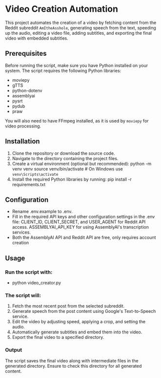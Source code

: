 # Video Creation Automation

This project automates the creation of a video by fetching content from the Reddit subreddit `AmItheAsshole`, generating speech from the text, speeding up the audio, editing a video file, adding subtitles, and exporting the final video with embedded subtitles.

## Prerequisites

Before running the script, make sure you have Python installed on your system. The script requires the following Python libraries:
- moviepy
- gTTS
- python-dotenv
- assemblyai
- pysrt
- pydub
- praw

You will also need to have FFmpeg installed, as it is used by `moviepy` for video processing.

## Installation

1. Clone the repository or download the source code.
2. Navigate to the directory containing the project files.
3. Create a virtual environment (optional but recommended):
   python -m venv venv
   source venv/bin/activate  # On Windows use `venv\Scripts\activate`
4. Install the required Python libraries by running:
    pip install -r requirements.txt

## Configuration
- Rename .env.example to .env.
- Fill in the required API keys and other configuration settings in the .env file:
CLIENT_ID, CLIENT_SECRET, and USER_AGENT for Reddit API access.
ASSEMBLYAI_API_KEY for using AssemblyAI's transcription services.
- Both the AssemblyAI API and Reddit API are free, only requires account creation

## Usage
### Run the script with:
- python video_creator.py

### The script will:
1. Fetch the most recent post from the selected subreddit.
2. Generate speech from the post content using Google's Text-to-Speech service.
3. Edit the video by adjusting speed, applying a crop, and setting the audio.
4. Automatically generate subtitles and embed them into the video.
5. Export the final video to a specified directory.

### Output
The script saves the final video along with intermediate files in the generated directory. Ensure to check this directory for all generated content.
